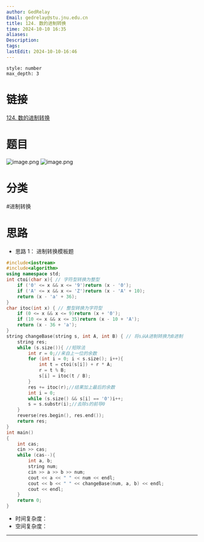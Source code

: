 ```yaml
---
author: GedRelay
Email: gedrelay@stu.jnu.edu.cn
title: 124. 数的进制转换
time: 2024-10-10 16:35
aliases: 
Description: 
tags: 
lastEdit: 2024-10-10-16:46
---
```


```toc
style: number
max_depth: 3
```

# 链接
[124. 数的进制转换](https://www.acwing.com/problem/content/126/) 

# 题目
![image.png](https://ged-pic-bed.oss-cn-guangzhou.aliyuncs.com/img/202410101635413.png)
![image.png](https://ged-pic-bed.oss-cn-guangzhou.aliyuncs.com/img/202410101635810.png)


# 分类
#进制转换 

# 思路
- 思路 1：
进制转换模板题


```cpp
#include<iostream>
#include<algorithm>
using namespace std;
int ctoi(char x){ // 字符型转换为整型
	if ('0' <= x && x <= '9')return (x - '0');
	if ('A' <= x && x <= 'Z')return (x - 'A' + 10);
	return (x - 'a' + 36);
}
char itoc(int x) { // 整型转换为字符型
	if (0 <= x && x <= 9)return (x + '0');
	if (10 <= x && x <= 35)return (x - 10 + 'A');
	return (x - 36 + 'a');
}
string changeBase(string s, int A, int B) { // 将s从A进制转换为B进制
	string res;
	while (s.size()){ //短除法
		int r = 0;//来自上一位的余数
		for (int i = 0; i < s.size(); i++){
			int t = ctoi(s[i]) + r * A;
			r = t % B;
			s[i] = itoc(t / B);
		}
		res += itoc(r);//结果加上最后的余数
		int i = 0;
		while (s.size() && s[i] == '0')i++;
		s = s.substr(i);//去除s的前导0
	}
	reverse(res.begin(), res.end());
	return res;
}
int main() 
{
	int cas;
	cin >> cas;
	while (cas--){
		int a, b;
		string num;
		cin >> a >> b >> num;
		cout << a << " " << num << endl;
		cout << b << " " << changeBase(num, a, b) << endl;
		cout << endl;
	}
	return 0;
}
```


- 时间复杂度：
- 空间复杂度：


---

